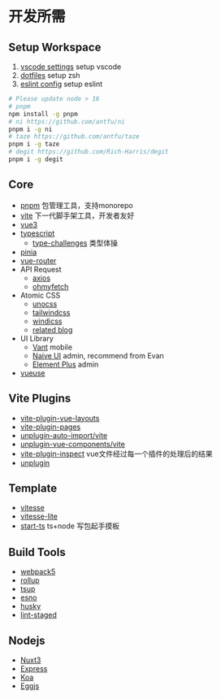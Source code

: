 # 开发所需

## Setup Workspace

1. [vscode settings](https://github.com/antfu/vscode-settings) setup vscode
2. [dotfiles](https://github.com/antfu/dotfiles) setup zsh
3. [eslint config](https://github.com/antfu/eslint-config) setup eslint

```bash
# Please update node > 16
# pnpm
npm install -g pnpm
# ni https://github.com/antfu/ni
pnpm i -g ni
# taze https://github.com/antfu/taze
pnpm i -g taze
# degit https://github.com/Rich-Harris/degit
pnpm i -g degit
```

## Core

- [pnpm](https://pnpm.io/installation) 包管理工具，支持monorepo
- [vite](https://vitejs.dev/guide/) 下一代脚手架工具，开发者友好
- [vue3](https://vuejs.org/guide/introduction.html)
- [typescript](https://www.typescriptlang.org/docs/)
  - [type-challenges](https://github.com/type-challenges/type-challenges) 类型体操
- [pinia](https://github.com/vuejs/pinia)
- [vue-router](https://router.vuejs.org/)
- API Request
  - [axios](https://axios-http.com/)
  - [ohmyfetch](https://github.com/unjs/ohmyfetch)
- Atomic CSS
  - [unocss](https://github.com/unocss/unocss)
  - [tailwindcss](https://tailwindcss.com/)
  - [windicss](https://windicss.org/)
  - [related blog](https://antfu.me/posts/reimagine-atomic-css-zh)
- UI Library
  - [Vant](https://vant-contrib.gitee.io/vant/#/zh-CN) mobile 
  - [Naive UI](https://www.naiveui.com/en-US/os-theme) admin, recommend from Evan
  - [Element Plus](https://element-plus.gitee.io/zh-CN/) admin
- [vueuse](https://vueuse.org/)

## Vite Plugins

- [vite-plugin-vue-layouts](https://github.com/JohnCampionJr/vite-plugin-vue-layouts)
- [vite-plugin-pages](https://github.com/hannoeru/vite-plugin-pages)
- [unplugin-auto-import/vite](https://github.com/antfu/unplugin-auto-import)
- [unplugin-vue-components/vite](https://github.com/antfu/unplugin-vue-components)
- [vite-plugin-inspect](https://github.com/antfu/vite-plugin-inspect) vue文件经过每一个插件的处理后的结果
- [unplugin](https://github.com/unjs/unplugin)

## Template

- [vitesse](https://github.com/antfu/vitesse)
- [vitesse-lite](https://github.com/antfu/vitesse-lite)
- [start-ts](https://github.com/antfu/starter-ts) ts+node 写包起手摸板

## Build Tools

- [webpack5](https://webpack.js.org/guides/getting-started/)
- [rollup](https://rollupjs.org/guide/en/)
- [tsup](https://tsup.egoist.sh/)
- [esno](https://github.com/esbuild-kit/esno)
- [husky](https://github.com/typicode/husky)
- [lint-staged](https://github.com/okonet/lint-staged)

## Nodejs

- [Nuxt3](https://v3.nuxtjs.org/)
- [Express](https://github.com/expressjs/express)
- [Koa](https://github.com/koajs/koa)
- [Eggjs](https://github.com/eggjs/egg/)
